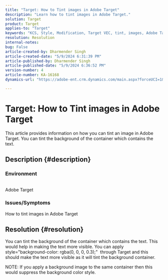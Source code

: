 ```yaml
---
title: "Target: How to Tint images in Adobe Target"
description: "Learn how to tint images in Adobe Target."
solution: Target
product: Target
applies-to: "Target"
keywords: "KCS, Style, Modification, Target VEC, tint, images, Adobe Target"
resolution: Resolution
internal-notes: 
bug: False
article-created-by: Dharmender Singh
article-created-date: "5/9/2024 6:31:39 PM"
article-published-by: Dharmender Singh
article-published-date: "5/9/2024 6:36:52 PM"
version-number: 4
article-number: KA-16168
dynamics-url: "https://adobe-ent.crm.dynamics.com/main.aspx?forceUCI=1&pagetype=entityrecord&etn=knowledgearticle&id=8e08f15a-320e-ef11-9f8a-6045bd006b25"

---
```

# Target: How to Tint images in Adobe Target


This article provides information on how you can tint an image in Adobe Target. You can tint the background of the container which contains the text.

## Description {#description}


### Environment
<br>Adobe Target<br>
### <b>Issues/Symptoms</b>

How to tint images in Adobe Target


## Resolution {#resolution}


You can tint the background of the container which contains the text. This would help in making the text more visible.
 You can apply style="background-color: rgba(0, 0, 0, 0.3);"  through Target and this should make the text more visible as it will tint the background container.

 NOTE: If you apply a background image to the same container then this would suppress the background color style.
